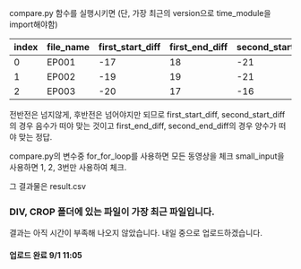 compare.py 함수를 실행시키면 (단, 가장 최근의 version으로 time_module을 import해야함)


|index|file_name|first_start_diff|first_end_diff|second_start_diff|second_end_diff|time|
|------|--------|----------------|--------------|-----------------|---------------|----|
|0|EP001|-17|18|-21|21|18.1669867038726|
|1|EP002|-19|19|-21|16|13.8259286880493|
|2|EP003|-20|17|-16|16|19.1375622749328|


전반전은 넘지않게, 후반전은 넘어야지만 되므로
first_start_diff, second_start_diff의 경우 음수가 떠야 맞는 것이고
first_end_diff, second_end_diff의 경우 양수가 떠야 맞는 정답.


compare.py의 변수중 for_for_loop를 사용하면 모든 동영상을 체크
small_input을 사용하면 1, 2, 3번만 사용하여 체크.

그 결과물은 result.csv


### DIV, CROP 폴더에 있는 파일이 가장 최근 파일입니다.
결과는 아직 시간이 부족해 나오지 않았습니다. 내일 중으로 업로드하겠습니다.
#### 업로드 완료 9/1 11:05
